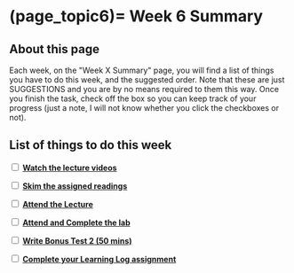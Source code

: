 (page_topic6)=
Week 6 Summary
=======================

## About this page

Each week, on the "Week X Summary" page, you will find a list of things you have to do this week, and the suggested order. 
Note that these are just SUGGESTIONS and you are by no means required to them this way. 
Once you finish the task, check off the box so you can keep track of your progress (just a note, I will not know whether you click the checkboxes or not).

## List of things to do this week

<label><input type="checkbox" id="week06_task1" class="box"> [**Watch the lecture videos**](./videos.md)</input></label>

<label><input type="checkbox" id="week06_task2" class="box"> [**Skim the assigned readings**](./readings.md)</input></label>

<label><input type="checkbox" id="week06_task3" class="box"> [**Attend the Lecture**](./lecture.ipynb) </input></label>

<label><input type="checkbox" id="week06_task5" class="box"> [**Attend and Complete the lab**](./lab/README.md) </input></label>

<label><input type="checkbox" id="week06_task6" class="box"> [**Write Bonus Test 2 (50 mins)**](./test.md) </input></label>

<label><input type="checkbox" id="week06_task7" class="box"> [**Complete your Learning Log assignment**](./learninglog.md) </input></label>